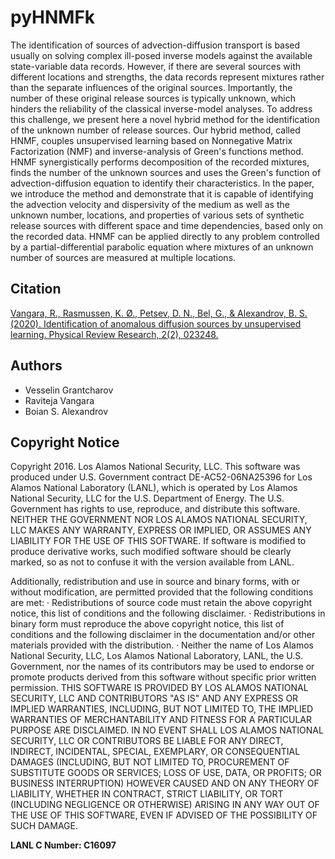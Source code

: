 # pyHNMFk

The identification of sources of advection-diffusion transport is based usually on solving complex ill-posed inverse models against the available state-variable data records. However, if there are several sources with different locations and strengths, the data records represent mixtures rather than the separate influences of the original sources. Importantly, the number of these original release sources is typically unknown, which hinders the reliability of the classical inverse-model analyses. To address this challenge, we present here a novel hybrid method for the identification of the unknown number of release sources. Our hybrid method, called HNMF, couples unsupervised learning based on Nonnegative Matrix Factorization (NMF) and inverse-analysis of Green's functions method. HNMF synergistically performs decomposition of the recorded mixtures, finds the number of the unknown sources and uses the Green's function of advection-diffusion equation to identify their characteristics. In the paper, we introduce the method and demonstrate that it is capable of identifying the advection velocity and dispersivity of the medium as well as the unknown number, locations, and properties of various sets of synthetic release sources with different space and time dependencies, based only on the recorded data. HNMF can be applied directly to any problem controlled by a partial-differential parabolic equation where mixtures of an unknown number of sources are measured at multiple locations.

## Citation
[Vangara, R., Rasmussen, K. Ø., Petsev, D. N., Bel, G., & Alexandrov, B. S. (2020). Identification of anomalous diffusion sources by unsupervised learning. Physical Review Research, 2(2), 023248.](https://journals.aps.org/prresearch/abstract/10.1103/PhysRevResearch.2.023248)

## Authors
- Vesselin Grantcharov
- Raviteja Vangara
- Boian S. Alexandrov

## Copyright Notice
Copyright 2016. Los Alamos National Security, LLC. This software was produced under U.S. Government contract DE-AC52-06NA25396 for Los Alamos National Laboratory (LANL), which is operated by Los Alamos National Security, LLC for the U.S. Department of Energy. The U.S. Government has rights to use, reproduce, and distribute this software.  NEITHER THE GOVERNMENT NOR LOS ALAMOS NATIONAL SECURITY, LLC MAKES ANY WARRANTY, EXPRESS OR IMPLIED, OR ASSUMES ANY LIABILITY FOR THE USE OF THIS SOFTWARE.  If software is modified to produce derivative works, such modified software should be clearly marked, so as not to confuse it with the version available from LANL.
 
Additionally, redistribution and use in source and binary forms, with or without modification, are permitted provided that the following conditions are met:
·         Redistributions of source code must retain the above copyright notice, this list of conditions and the following disclaimer.
·         Redistributions in binary form must reproduce the above copyright notice, this list of conditions and the following disclaimer in the documentation and/or other materials provided with the distribution.
·         Neither the name of Los Alamos National Security, LLC, Los Alamos National Laboratory, LANL, the U.S. Government, nor the names of its contributors may be used to endorse or promote products derived from this software without specific prior written permission.
THIS SOFTWARE IS PROVIDED BY LOS ALAMOS NATIONAL SECURITY, LLC AND CONTRIBUTORS "AS IS" AND ANY EXPRESS OR IMPLIED WARRANTIES, INCLUDING, BUT NOT LIMITED TO, THE IMPLIED WARRANTIES OF MERCHANTABILITY AND FITNESS FOR A PARTICULAR PURPOSE ARE DISCLAIMED. IN NO EVENT SHALL LOS ALAMOS NATIONAL SECURITY, LLC OR CONTRIBUTORS BE LIABLE FOR ANY DIRECT, INDIRECT, INCIDENTAL, SPECIAL, EXEMPLARY, OR CONSEQUENTIAL DAMAGES (INCLUDING, BUT NOT LIMITED TO, PROCUREMENT OF SUBSTITUTE GOODS OR SERVICES; LOSS OF USE, DATA, OR PROFITS; OR BUSINESS INTERRUPTION) HOWEVER CAUSED AND ON ANY THEORY OF LIABILITY, WHETHER IN CONTRACT, STRICT LIABILITY, OR TORT (INCLUDING NEGLIGENCE OR OTHERWISE) ARISING IN ANY WAY OUT OF THE USE OF THIS SOFTWARE, EVEN IF ADVISED OF THE POSSIBILITY OF SUCH DAMAGE.

**LANL C Number: C16097**
